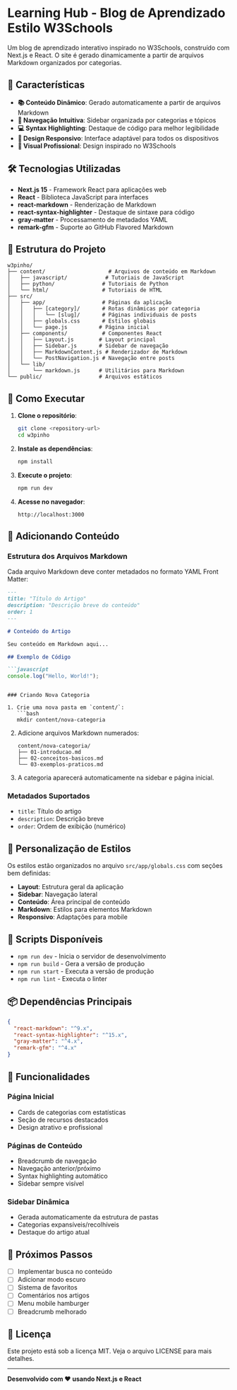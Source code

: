 # Learning Hub - Blog de Aprendizado Estilo W3Schools

Um blog de aprendizado interativo inspirado no W3Schools, construído com Next.js e React. O site é gerado dinamicamente a partir de arquivos Markdown organizados por categorias.

## 🚀 Características

- **📚 Conteúdo Dinâmico**: Gerado automaticamente a partir de arquivos Markdown
- **🎯 Navegação Intuitiva**: Sidebar organizada por categorias e tópicos
- **💻 Syntax Highlighting**: Destaque de código para melhor legibilidade
- **📱 Design Responsivo**: Interface adaptável para todos os dispositivos
- **🎨 Visual Profissional**: Design inspirado no W3Schools

## 🛠️ Tecnologias Utilizadas

- **Next.js 15** - Framework React para aplicações web
- **React** - Biblioteca JavaScript para interfaces
- **react-markdown** - Renderização de Markdown
- **react-syntax-highlighter** - Destaque de sintaxe para código
- **gray-matter** - Processamento de metadados YAML
- **remark-gfm** - Suporte ao GitHub Flavored Markdown

## 📁 Estrutura do Projeto

```
w3pinho/
├── content/                    # Arquivos de conteúdo em Markdown
│   ├── javascript/            # Tutoriais de JavaScript
│   ├── python/               # Tutoriais de Python
│   └── html/                 # Tutoriais de HTML
├── src/
│   ├── app/                  # Páginas da aplicação
│   │   ├── [category]/       # Rotas dinâmicas por categoria
│   │   │   └── [slug]/       # Páginas individuais de posts
│   │   ├── globals.css       # Estilos globais
│   │   └── page.js          # Página inicial
│   ├── components/           # Componentes React
│   │   ├── Layout.js        # Layout principal
│   │   ├── Sidebar.js       # Sidebar de navegação
│   │   ├── MarkdownContent.js # Renderizador de Markdown
│   │   └── PostNavigation.js # Navegação entre posts
│   └── lib/
│       └── markdown.js      # Utilitários para Markdown
└── public/                  # Arquivos estáticos
```

## 🚀 Como Executar

1. **Clone o repositório**:
   ```bash
   git clone <repository-url>
   cd w3pinho
   ```

2. **Instale as dependências**:
   ```bash
   npm install
   ```

3. **Execute o projeto**:
   ```bash
   npm run dev
   ```

4. **Acesse no navegador**:
   ```
   http://localhost:3000
   ```

## 📝 Adicionando Conteúdo

### Estrutura dos Arquivos Markdown

Cada arquivo Markdown deve conter metadados no formato YAML Front Matter:

```markdown
---
title: "Título do Artigo"
description: "Descrição breve do conteúdo"
order: 1
---

# Conteúdo do Artigo

Seu conteúdo em Markdown aqui...

## Exemplo de Código

```javascript
console.log("Hello, World!");
```
```

### Criando Nova Categoria

1. Crie uma nova pasta em `content/`:
   ```bash
   mkdir content/nova-categoria
   ```

2. Adicione arquivos Markdown numerados:
   ```
   content/nova-categoria/
   ├── 01-introducao.md
   ├── 02-conceitos-basicos.md
   └── 03-exemplos-praticos.md
   ```

3. A categoria aparecerá automaticamente na sidebar e página inicial.

### Metadados Suportados

- `title`: Título do artigo
- `description`: Descrição breve
- `order`: Ordem de exibição (numérico)

## 🎨 Personalização de Estilos

Os estilos estão organizados no arquivo `src/app/globals.css` com seções bem definidas:

- **Layout**: Estrutura geral da aplicação
- **Sidebar**: Navegação lateral
- **Conteúdo**: Área principal de conteúdo
- **Markdown**: Estilos para elementos Markdown
- **Responsivo**: Adaptações para mobile

## 🔧 Scripts Disponíveis

- `npm run dev` - Inicia o servidor de desenvolvimento
- `npm run build` - Gera a versão de produção
- `npm run start` - Executa a versão de produção
- `npm run lint` - Executa o linter

## 📦 Dependências Principais

```json
{
  "react-markdown": "^9.x",
  "react-syntax-highlighter": "^15.x", 
  "gray-matter": "^4.x",
  "remark-gfm": "^4.x"
}
```

## 🌟 Funcionalidades

### Página Inicial
- Cards de categorias com estatísticas
- Seção de recursos destacados
- Design atrativo e profissional

### Páginas de Conteúdo
- Breadcrumb de navegação
- Navegação anterior/próximo
- Syntax highlighting automático
- Sidebar sempre visível

### Sidebar Dinâmica
- Gerada automaticamente da estrutura de pastas
- Categorias expansíveis/recolhíveis
- Destaque do artigo atual

## 🎯 Próximos Passos

- [ ] Implementar busca no conteúdo
- [ ] Adicionar modo escuro
- [ ] Sistema de favoritos
- [ ] Comentários nos artigos
- [ ] Menu mobile hamburger
- [ ] Breadcrumb melhorado

## 📄 Licença

Este projeto está sob a licença MIT. Veja o arquivo LICENSE para mais detalhes.

---

**Desenvolvido com ❤️ usando Next.js e React**
